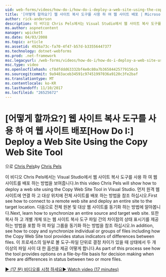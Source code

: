 ```yaml
---
uid: web-forms/videos/how-do-i/how-do-i-deploy-a-web-site-using-the-copy-web-site-tool
title: '[어떻게 할까요?] 웹 사이트 복사 도구를 사용 하 여 웹 사이트 배포 | Microsoft Docs'
author: rick-anderson
description: 이 비디오 Chris Pels에서는 Visual Studio에서 웹 사이트 복사 도구를 사용 하 여 웹 사이트를 배포 하는 방법을 보여줍니다. 먼저 원격 웹 사이트에 연결 하는 방법을 참조 하 고...
ms.author: aspnetcontent
manager: wpickett
ms.date: 04/03/2008
ms.topic: article
ms.assetid: 4926a73c-fa70-4f47-b57d-b33556447377
ms.technology: dotnet-webforms
ms.prod: .net-framework
msc.legacyurl: /web-forms/videos/how-do-i/how-do-i-deploy-a-web-site-using-the-copy-web-site-tool
msc.type: video
ms.openlocfilehash: cf8dfddd63332bf4e0c80a7b36584425779156cb
ms.sourcegitcommit: 9a9483aceb34591c97451997036a9120c3fe2baf
ms.translationtype: MT
ms.contentlocale: ko-KR
ms.lasthandoff: 11/10/2017
ms.locfileid: "26525672"
---
```

<a name="how-do-i-deploy-a-web-site-using-the-copy-web-site-tool"></a><span data-ttu-id="c34ea-104">[어떻게 할까요?] 웹 사이트 복사 도구를 사용 하 여 웹 사이트 배포</span><span class="sxs-lookup"><span data-stu-id="c34ea-104">[How Do I:] Deploy a Web Site Using the Copy Web Site Tool</span></span>
====================
<span data-ttu-id="c34ea-105">으로 [Chris Pels](https://twitter.com/chrispels)</span><span class="sxs-lookup"><span data-stu-id="c34ea-105">by [Chris Pels](https://twitter.com/chrispels)</span></span>

<span data-ttu-id="c34ea-106">이 비디오 Chris Pels에서는 Visual Studio에서 웹 사이트 복사 도구를 사용 하 여 웹 사이트를 배포 하는 방법을 보여줍니다.</span><span class="sxs-lookup"><span data-stu-id="c34ea-106">In this video Chris Pels will show how to deploy a web site using the Copy Web Site Tool in Visual Studio.</span></span> <span data-ttu-id="c34ea-107">먼저 원격 웹 사이트에 연결 하 고 대상 위치에 전체 사이트를 배포 하는 방법을 참조 하십시오.</span><span class="sxs-lookup"><span data-stu-id="c34ea-107">First see how to connect to a remote web site and deploy an entire site to the target location.</span></span> <span data-ttu-id="c34ea-108">다음으로 전체 원본 및 대상 웹 사이트를 동기화 하는 방법에 알아봅니다.</span><span class="sxs-lookup"><span data-stu-id="c34ea-108">Next, learn how to synchronize an entire source and target web site.</span></span> <span data-ttu-id="c34ea-109">또한 복사 하 고 개별 개체 또는 웹 사이트 복사 도구 파일 간의 차이점의 상태 표시기를 제공 하는 방법을 포함 하 여 파일 그룹을 동기화 하는 방법을 참조 하십시오.</span><span class="sxs-lookup"><span data-stu-id="c34ea-109">In addition, see how to copy and synchronize individual or groups of files including how the Copy Web Site tool provides status indicators of differences between files.</span></span> <span data-ttu-id="c34ea-110">이 프로세스의 일부로 볼 도구-파일 단위로 결정 차이가 있을 때 상태에서 두 개 이상의 파일 사이 대 한 옵션을 제공 어떻게 합니다.</span><span class="sxs-lookup"><span data-stu-id="c34ea-110">As part of this process see how the tool provides options on a file-by-file basis for decision making when there are differences in status between two or more files.</span></span>

[<span data-ttu-id="c34ea-111">&#9654; (17 분) 비디오를 시청 하세요</span><span class="sxs-lookup"><span data-stu-id="c34ea-111">&#9654; Watch video (17 minutes)</span></span>](https://channel9.msdn.com/Blogs/ASP-NET-Site-Videos/how-do-i-deploy-a-web-site-using-the-copy-web-site-tool)
